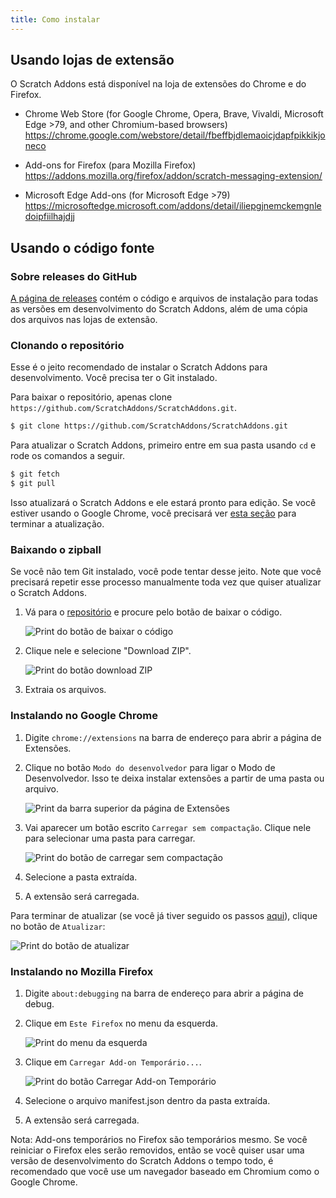 ```yaml
---
title: Como instalar
---
```


## Usando lojas de extensão

O Scratch Addons está disponível na loja de extensões do Chrome e do Firefox.

- Chrome Web Store (for Google Chrome, Opera, Brave, Vivaldi, Microsoft Edge >79, and other Chromium-based browsers)  
  https://chrome.google.com/webstore/detail/fbeffbjdlemaoicjdapfpikkikjoneco

- Add-ons for Firefox (para Mozilla Firefox)
  https://addons.mozilla.org/firefox/addon/scratch-messaging-extension/

- Microsoft Edge Add-ons (for Microsoft Edge >79)  
  https://microsoftedge.microsoft.com/addons/detail/iliepgjnemckemgnledoipfiilhajdjj

## Usando o código fonte

### Sobre releases do GitHub

[A página de releases](https://github.com/ScratchAddons/ScratchAddons/releases) contém o código e arquivos de instalação para todas as versões em desenvolvimento do Scratch Addons, além de uma cópia dos arquivos nas lojas de extensão.

### Clonando o repositório

Esse é o jeito recomendado de instalar o Scratch Addons para desenvolvimento. Você precisa ter o Git instalado.

Para baixar o repositório, apenas clone `https://github.com/ScratchAddons/ScratchAddons.git`.

```sh
$ git clone https://github.com/ScratchAddons/ScratchAddons.git
```
Para atualizar o Scratch Addons, primeiro entre em sua pasta usando `cd` e rode os comandos a seguir.

```sh
$ git fetch
$ git pull
```

Isso atualizará o Scratch Addons e ele estará pronto para edição. Se você estiver usando o Google Chrome, você precisará ver [esta seção](#install-on-google-chrome) para terminar a atualização.


### Baixando o zipball

Se você não tem Git instalado, você pode tentar desse jeito. Note que você precisará repetir esse processo manualmente toda vez que quiser atualizar o Scratch Addons.

1. Vá para o [repositório](https://github.com/ScratchAddons/ScratchAddons) e procure pelo botão de baixar o código.

   ![Print do botão de baixar o código](/assets/img/docs/download-code-button.png)

2. Clique nele e selecione "Download ZIP".

   ![Print do botão download ZIP](/assets/img/docs/download-zipball-button.png)

3. Extraia os arquivos.

### Instalando no Google Chrome

1. Digite `chrome://extensions` na barra de endereço para abrir a página de Extensões.

2. Clique no botão `Modo do desenvolvedor` para ligar o Modo de Desenvolvedor. Isso te deixa instalar extensões a partir de uma pasta ou arquivo.

   ![Print da barra superior da página de Extensões](/assets/img/docs/developer-mode-toggle.png)

3. Vai aparecer um botão escrito `Carregar sem compactação`. Clique nele para selecionar uma pasta para carregar.

   ![Print do botão de carregar sem compactação](/assets/img/docs/load-unpacked-button.png)

4. Selecione a pasta extraída.
5. A extensão será carregada.

Para terminar de atualizar (se você já tiver seguido os passos [aqui](#cloning-the-repository)), clique no botão de `Atualizar`:

![Print do botão de atualizar](/assets/img/docs/update-button.png)


### Instalando no Mozilla Firefox

1. Digite `about:debugging` na barra de endereço para abrir a página de debug.

2. Clique em `Este Firefox` no menu da esquerda.

   ![Print do menu da esquerda](/assets/img/docs/left-hand-menu.png)

4. Clique em `Carregar Add-on Temporário...`.

   ![Print do botão Carregar Add-on Temporário](/assets/img/docs/load-addon.png)

6. Selecione o arquivo manifest.json dentro da pasta extraída.
7. A extensão será carregada.

Nota: Add-ons temporários no Firefox são temporários mesmo. Se você reiniciar o Firefox eles serão removidos, então se você quiser usar uma versão de desenvolvimento do Scratch Addons o tempo todo, é recomendado que você use um navegador baseado em Chromium como o Google Chrome.

